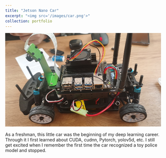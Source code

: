 ```yaml
---
title: "Jetson Nano Car"
excerpt: "<img src='/images/car.png'>"
collection: portfolio
---
```

![](/images/car.png)

As a freshman, this little car was the beginning of my deep learning career. Through it I first learned about CUDA, cudnn, Pytorch, yolov5d, etc. I still get excited when I remember the first time the car recognized a toy police model and stopped.
